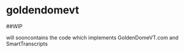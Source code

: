 # goldendomevt

##WIP

will sooncontains the code which implements GoldenDomeVT.com and SmartTranscripts
